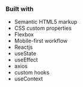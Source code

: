 ### Built with

- Semantic HTML5 markup
- CSS custom properties
- Flexbox
- Mobile-first workflow
- Reactjs
- useState
- useEffect
- axios
- custom hooks
- useContext
